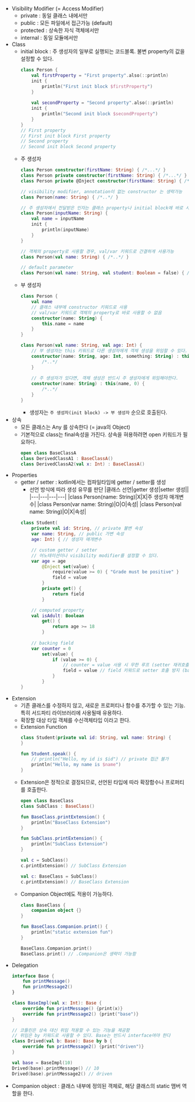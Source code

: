 - Visibility Modifier (= Access Modifier)
  - private : 동일 클래스 내에서만
  - public : 모든 파일에서 접근가능 (default)
  - protected : 상속한 자식 객체에서만
  - internal : 동일 모듈에서만
- Class
  - initial block : 주 생성자의 일부로 실행되는 코드블록. 불변 property의 값을 설정할 수 있다.
    ```kotlin
    class Person {
        val firstProperty = "First property".also(::println)
        init {
            println("First init block $firstProperty")
        }
        
        val secondProperty = "Second property".also(::println)
        init {
            println("Second init block $secondProperty")
        }
    }
    // First property
    // First init block First property
    // Second property
    // Second init block Second property
    ```
  - 주 생성자
    ```kotlin
    class Person constructor(firstName: String) { /*...*/ }
    class Person private constructor(firstName: String) { /*...*/ }
    class Person private @Inject constructor(firstName: String) { /*...*/ }

    // visibility modifier, annotation이 없는 constructor 는 생략가능
    class Person(name: String) { /*..*/ }

    // 주 생성자에서 전달받은 인자는 클래스 property나 initial block에 바로 사용 가능
    class Person(inputName: String) {
        val name = inputName
        init {
            println(inputName)
        }
    }

    // 객체의 property로 사용할 경우, val/var 키워드로 간결하게 사용가능
    class Person(val name: String) { /*..*/ }

    // default parameter
    class Person(val name: String, val student: Boolean = false) { /*..*/ }
    ```
  - 부 생성자
    ```kotlin
    class Person {
        val name
        // 클래스 내부에 constructor 키워드로 사용
        // val/var 키워드로 객체의 property로 바로 사용할 수 없음
        constructor(name: String) {
            this.name = name
        }
    }

    class Person(val name: String, val age: Int) {
        // 부 생성자는 this 키워드로 다른 생성자에게 객체 생성을 위임할 수 있다.
        constructor(name: String, age: Int, something: String) : this(name) { 
            /*..*/
        }
        
        // 주 생성자가 있다면, 객체 생성은 반드시 주 생성자에게 위임해야한다.
        constructor(name: String) : this(name, 0) {
            /*..*/
        }
    }
    ```
    - 생성자는 `주 생성자(init block) -> 부 생성자` 순으로 호출된다.
- 상속
  - 모든 클래스는 Any 를 상속한다 (= java의 Object)
  - 기본적으로 class는 final속성을 가진다. 상속을 혀용하려면 open 키워드가 필요하다.
    ```kotlin
    open class BaseClassA
    class DerivedClassA1 : BaseClassA()
    class DerivedClassA2(val x: Int) : BaseClassA()
    ```
- Properties
  - getter / setter : kotlin에서는 컴파일타임에 getter / setter를 생성
    - 선언 방식에 따라 생성 유무를 판단
      |클래스 선언|getter 생성|setter 생성||
      |---|---|---|---|
      |class Person(name: String)|X|X|주 생성자 매개변수|
      |class Person(var name: String)|O|O|속성|
      |class Person(val name: String)|O|X|속성|
    ```kotlin
    class Student(
        private val id: String, // private 불변 속성
        var name: String, // public 가변 속성
        age: Int) { // 생성자 매개변수

        // custom getter / setter
        // 어노테이션이나 visibility modifier를 설정할 수 있다.
        var age = age
            @Inject set(value) {
                require(value >= 0) { "Grade must be positive" }
                field = value
            }
            private get() {
                return field
            }

        // computed property
        val isAdult: Boolean
            get() {
                return age >= 18
            }
        
        // backing field
        var counter = 0
            set(value) {
                if (value >= 0) {
                    // counter = value 사용 시 무한 루프 (setter 재귀호출)
                    field = value // field 키워드로 setter 호출 방지 (backing field)
                }
            }
    }
    ```
- Extension
  - 기존 클래스를 수정하지 않고, 새로운 프로퍼티나 함수를 추가할 수 있는 기능. 특히 서드파티 라이브러리에 사용될때 유용하다.
  - 확장할 대상 타입 객체를 수신객체타입 이라고 한다.
  - Extension Function
    ```kotlin
    class Student(private val id: String, val name: String) {
    }

    fun Student.speak() {
        // println("Hello, my id is $id") // private 접근 불가
        println("Hello, my name is $name")
    }
    ```
  - Extension은 정적으로 결정되므로, 선언된 타입에 따라 확장함수나 프로퍼티를 호출한다.
    ```kotlin
    open class BaseClass
    class SubClass : BaseClass()

    fun BaseClass.printExtension() {
        println("BaseClass Extension")
    }

    fun SubClass.printExtension() {
        println("SubClass Extension")
    }

    val c = SubClass()
    c.printExtension() // SubClass Extension

    val c: BaseClass = SubClass()
    c.printExtension() // BaseClass Extension
    ```
  - Companion Object에도 적용이 가능하다.
    ```kotlin
    class BaseClass {
        companion object {}
    }

    fun BaseClass.Companion.print() {
        println("static extension fun")
    }

    BaseClass.Companion.print()
    BaseClass.print() // .Companion은 생략이 가능함
    ```
- Delegation
  ```kotlin
  interface Base {
      fun printMessage()
      fun printMessage2()
  }

  class BaseImpl(val x: Int): Base {
      override fun printMessage() {print(x)}
      override fun printMessage2() {print("base")}
  }

  // 코틀린은 상속 대신 위임 적용할 수 있는 기능을 제공함
  // 위임은 by 키워드로 사용할 수 있다. Base는 반드시 interface여야 한다
  class Drived(val b: Base): Base by b {
      override fun printMessage2() {print("driven")}
  }

  val base = BaseImpl(10)
  Drived(base).printMessage() // 10
  Drived(base).printMessage2() // driven
  ```
- Companion object : 클래스 내부에 정의된 객체로, 해당 클래스의 static 맴버 역할을 한다.
